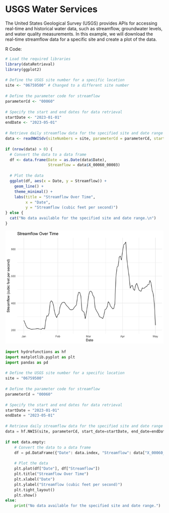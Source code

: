 USGS Water Services
================

The United States Geological Survey (USGS) provides APIs for accessing
real-time and historical water data, such as streamflow, groundwater
levels, and water quality measurements. In this example, we will
download the real-time streamflow data for a specific site and create a
plot of the data.

R Code:

``` r
# Load the required libraries
library(dataRetrieval)
library(ggplot2)

# Define the USGS site number for a specific location
site <- "06759500" # Changed to a different site number

# Define the parameter code for streamflow
parameterCd <- "00060"

# Specify the start and end dates for data retrieval
startDate <- "2023-01-01"
endDate <- "2023-05-01"

# Retrieve daily streamflow data for the specified site and date range
data <- readNWISdv(siteNumbers = site, parameterCd = parameterCd, startDate = startDate, endDate = endDate)

if (nrow(data) > 0) {
  # Convert the data to a data frame
  df <- data.frame(Date = as.Date(data$Date),
                   Streamflow = data$X_00060_00003)
  
  # Plot the data
  ggplot(df, aes(x = Date, y = Streamflow)) +
    geom_line() +
    theme_minimal() +
    labs(title = "Streamflow Over Time",
         x = "Date",
         y = "Streamflow (cubic feet per second)")
} else {
  cat("No data available for the specified site and date range.\n")
}
```

![](usgs_water_services_files/figure-gfm/unnamed-chunk-2-1.png)

``` python
import hydrofunctions as hf
import matplotlib.pyplot as plt
import pandas as pd

# Define the USGS site number for a specific location
site = "06759500"

# Define the parameter code for streamflow
parameterCd = "00060"

# Specify the start and end dates for data retrieval
startDate = "2023-01-01"
endDate = "2023-05-01"

# Retrieve daily streamflow data for the specified site and date range
data = hf.NWIS(site, parameterCd, start_date=startDate, end_date=endDate).get_data()

if not data.empty:
    # Convert the data to a data frame
    df = pd.DataFrame({"Date": data.index, "Streamflow": data["X_00060_00003"]})
    
    # Plot the data
    plt.plot(df["Date"], df["Streamflow"])
    plt.title("Streamflow Over Time")
    plt.xlabel("Date")
    plt.ylabel("Streamflow (cubic feet per second)")
    plt.tight_layout()
    plt.show()
else:
    print("No data available for the specified site and date range.")
```
